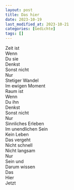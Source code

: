 ```yaml
---
layout: post
title: Das hier
date: 2023-10-19
last_modified_at: 2023-10-21
categories: [Gedichte]
tags: []
---
```


Zeit ist  
Wenn  
Du sie  
Denkst  
Sonst nicht  
Nur  
Stetiger Wandel  
Im ewigen Moment  
Raum ist  
Wenn  
Du ihn  
Denkst  
Sonst nicht  
Nur  
Sinnliches Erleben  
Im unendlichen Sein  
Kein Leben  
Das vergeht  
Nicht schnell  
Nicht langsam  
Nur  
Sein und  
Darum wissen  
Das  
Hier  
Jetzt
